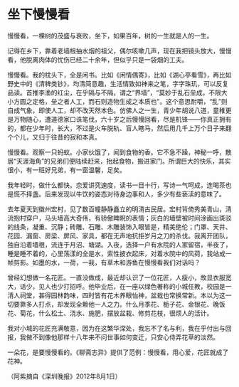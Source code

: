 # 坐下慢慢看

慢慢看，一棵树的茂盛与衰败，坐下，如果百年，树的一生就是人的一生。

记得在乡下，靠着老墙根抽水烟的祖父，偶尔咳嗽几声，现在我把镜头放大，慢慢看，他脱离肉体的忧伤已经二十余年，但似乎只是一袋烟的工夫。

慢慢看。我的枕头下，全是闲书。比如《闲情偶寄》，比如《湖心亭看雪》，再比如野史中的《清稗类钞》，均清简意趣，生活情致如神来之笔，字字珠玑，可以反复品读。首推李渔的红尘，在乎隔与不隔，谓之“界墙”，“莫妙于乱石垒成，不限大小方圆之定格，垒之者人工，而石则造物生成之本质也”。这个意思耐嚼，“乱”则自成气象，即使人工，却不改天然本色。仿佛人之一生，青少年胡说八道，童稚更是万物随心，遭道德家口诛笔伐，六十岁之后慢慢回看，尽是机锋——你真正拥有的，都在少年时，长大，不过是火车脱轨、盲人瞎马，然后用几千上万个日子来翻个个儿，又归于往昔的寂和本真。

慢慢看。观察一只蚂蚁。小家伙饿了，闻到食物的香。它不急不躁，神秘一呼，散居“天涯海角”的兄弟们便陆续赶来，抬起食物，搬进家门。所谓巨大的快乐，其实很小，有一班好兄弟，有一窗温馨，足矣。

我年轻时，做什么都快。恋爱讲究速度，读书一目十行，写诗一气呵成，连喝茶也是慌不择盏。后来发现以牛饮的姿态对待身边事和人，多少有些亵渎的意味了。

去年夏天到徽州宏村，见了数百幢静静矗立的明清古民居。宏村背倚秀美青山，清流抱村穿户，马头墙高大奇伟，有骄傲睥睨的表情；灰白的墙壁被时间涂画出斑驳的线条，凝重、沉静；砖雕、石雕、木雕装饰入眼皆是，精美绝伦；门罩、天井、花园、漏窗、房梁、屏风、家具，都在无声地抗拒岁月之刀的杀伐。我离开团队，独自沿着墙根，流连于月沼、塘湖。入夜，选择一户有水院的人家留宿，半夜了，睡是睡不着的，心里荡漾的全是水，索性披衣起床，对着水院中的风荷，我站成一帧剪影。如墨的水，一荷，一我，有草木和游鱼在慢慢看我们对话吗？

曾经幻想做一名花匠。一直没做成，最近却认识了一位花匠，人瘦小，故显衣服宽大，话少，见人也少打招呼。他毕业后，在一座以绿色著称的小城任教，校园是一清人祠堂，甚得园林韵味，四时皆有花木养眼怡神，盆栽也常换常新。本以为这一切要靠多人打点，却发现全赖他一人之力。什么月季花、栀子花、金银花、晚饭花、菊花，什么松土、浇水、施肥，摆放盆栽、修剪花枝，很烦人的活计。

我对小城的花匠充满敬意，因为在这繁华深处，我忘不了名与利，我在乎付出与回报，我做不到像他那样十八年来不问世事如何变迁，只安心侍弄花草的淡然。

一朵花，是要慢慢看的。《聊斋志异》提供了范例：慢慢看，用心爱，花匠就成了花神。

（阿紫摘自《深圳晚报》2012年8月1日）